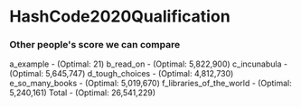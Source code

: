 # HashCode2020Qualification

### Other people's score we can compare

a_example - (Optimal: 21)
b_read_on - (Optimal: 5,822,900)
c_incunabula - (Optimal: 5,645,747)
d_tough_choices - (Optimal: 4,812,730)
e_so_many_books - (Optimal: 5,019,670)
f_libraries_of_the_world - (Optimal: 5,240,161)
Total - (Optimal: 26,541,229)